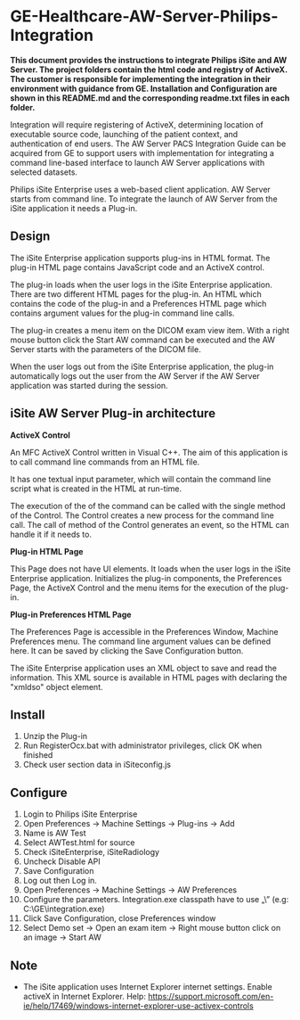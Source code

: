 # GE-Healthcare-AW-Server-Philips-Integration

**This document provides the instructions to integrate Philips iSite and AW Server. The project folders contain the html code and registry of ActiveX. The customer is responsible for implementing the integration in their environment with guidance from GE. Installation and Configuration are shown in this README.md and the corresponding readme.txt files in each folder.**

Integration will require registering of ActiveX, determining location of executable source code, launching of the patient context, and authentication of end users. The AW Server PACS Integration Guide can be acquired from GE to support users with implementation for integrating a command line-based interface to launch AW Server applications with selected datasets.

Philips iSite Enterprise uses a web-based client application. AW Server starts from command line. To integrate the launch of AW Server from the iSite application it needs a Plug-in.

## Design
The iSite Enterprise application supports plug-ins in HTML format. The plug-in HTML page contains JavaScript code and an ActiveX control.

The plug-in loads when the user logs in the iSite Enterprise application. There are two different HTML pages for the plug-in. An HTML which contains the code of the plug-in and a Preferences HTML page which contains argument values for the plug-in command line calls. 

The plug-in creates a menu item on the DICOM exam view item. With a right mouse button click the Start AW command can be executed and the AW Server starts with the parameters of the DICOM file. 

When the user logs out from the iSite Enterprise application, the plug-in automatically logs out the user from the AW Server if the AW Server application was started during the session.


## iSite AW Server Plug-in architecture
 
**ActiveX Control**

An MFC ActiveX Control written in Visual C++. The aim of this application is to call command line commands from an HTML file.

It has one textual input parameter, which will contain the command line script what is created in the HTML at run-time. 

The execution of the of the command can be called with the single method of the Control. The Control creates a new process for the command line call. The call of method of the Control generates an event, so the HTML can handle it if it needs to.   

**Plug-in HTML Page**

This Page does not have UI elements. It loads when the user logs in the iSite Enterprise application. Initializes the plug-in components, the Preferences Page, the ActiveX Control and the menu items for the execution of the plug-in.  

**Plug-in Preferences HTML Page**

The Preferences Page is accessible in the Preferences Window, Machine Preferences menu. The command line argument values can be defined here. It can be saved by clicking the Save Configuration button.

The iSite Enterprise application uses an XML object to save and read the information. This XML source is available in HTML pages with declaring the "xmldso" object element. 

## Install
1. Unzip the Plug-in
2. Run RegisterOcx.bat with administrator privileges, click OK when finished
3. Check user section data in iSiteconfig.js 

## Configure
1. Login to Philips iSite Enterprise
2. Open Preferences -> Machine Settings -> Plug-ins -> Add
3. Name is AW Test
4. Select AWTest.html for source
5. Check iSiteEnterprise, iSiteRadiology
6. Uncheck Disable API
7. Save Configuration
8. Log out then Log in.
9. Open Preferences -> Machine Settings -> AW Preferences
10. Configure the parameters. Integration.exe classpath have to use „\\” (e.g: C:\\GE\\integration.exe)
11. Click Save Configuration, close Preferences window
12. Select Demo set -> Open an exam item -> Right mouse button click on an image -> Start AW


## Note
- The iSite application uses Internet Explorer internet settings. Enable activeX in Internet Explorer. Help: https://support.microsoft.com/en-ie/help/17469/windows-internet-explorer-use-activex-controls
